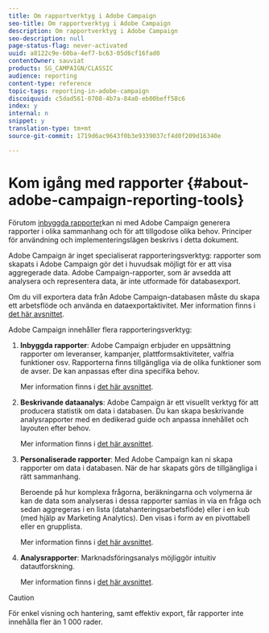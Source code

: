 ```yaml
---
title: Om rapportverktyg i Adobe Campaign
seo-title: Om rapportverktyg i Adobe Campaign
description: Om rapportverktyg i Adobe Campaign
seo-description: null
page-status-flag: never-activated
uuid: a8122c9e-60ba-4ef7-bc63-05d6cf16fad0
contentOwner: sauviat
products: SG_CAMPAIGN/CLASSIC
audience: reporting
content-type: reference
topic-tags: reporting-in-adobe-campaign
discoiquuid: c5dad561-0708-4b7a-84a0-eb00beff58c6
index: y
internal: n
snippet: y
translation-type: tm+mt
source-git-commit: 1719d6ac9643f0b3e9339037cf4d0f209d16340e

---
```



# Kom igång med rapporter {#about-adobe-campaign-reporting-tools}

Förutom [inbyggda rapporter](../../reporting/using/about-campaign-built-in-reports.md)kan ni med Adobe Campaign generera rapporter i olika sammanhang och för att tillgodose olika behov. Principer för användning och implementeringslägen beskrivs i detta dokument.

Adobe Campaign är inget specialiserat rapporteringsverktyg: rapporter som skapats i Adobe Campaign gör det i huvudsak möjligt för er att visa aggregerade data. Adobe Campaign-rapporter, som är avsedda att analysera och representera data, är inte utformade för databasexport.

Om du vill exportera data från Adobe Campaign-databasen måste du skapa ett arbetsflöde och använda en dataexportaktivitet. Mer information finns i [det här avsnittet](../../workflow/using/about-action-activities.md).

Adobe Campaign innehåller flera rapporteringsverktyg:

1. **Inbyggda rapporter**: Adobe Campaign erbjuder en uppsättning rapporter om leveranser, kampanjer, plattformsaktiviteter, valfria funktioner osv. Rapporterna finns tillgängliga via de olika funktioner som de avser. De kan anpassas efter dina specifika behov.

   Mer information finns i [det här avsnittet](../../reporting/using/about-campaign-built-in-reports.md).

1. **Beskrivande dataanalys**: Adobe Campaign är ett visuellt verktyg för att producera statistik om data i databasen. Du kan skapa beskrivande analysrapporter med en dedikerad guide och anpassa innehållet och layouten efter behov.

   Mer information finns i [det här avsnittet](../../reporting/using/about-descriptive-analysis.md).

1. **Personaliserade rapporter**: Med Adobe Campaign kan ni skapa rapporter om data i databasen. När de har skapats görs de tillgängliga i rätt sammanhang.

   Beroende på hur komplexa frågorna, beräkningarna och volymerna är kan de data som analyseras i dessa rapporter samlas in via en fråga och sedan aggregeras i en lista (datahanteringsarbetsflöde) eller i en kub (med hjälp av Marketing Analytics). Den visas i form av en pivottabell eller en grupplista.

   Mer information finns i [det här avsnittet](../../reporting/using/about-reports-creation-in-campaign.md).

1. **Analysrapporter**: Marknadsföringsanalys möjliggör intuitiv datautforskning.

   Mer information finns i [det här avsnittet](../../reporting/using/about-cubes.md).

>[!CAUTION]
>
>För enkel visning och hantering, samt effektiv export, får rapporter inte innehålla fler än 1 000 rader.